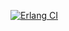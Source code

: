 [![Erlang CI](https://github.com/tank-bohr/andy/actions/workflows/erlang.yml/badge.svg)](https://github.com/tank-bohr/andy/actions/workflows/erlang.yml)
